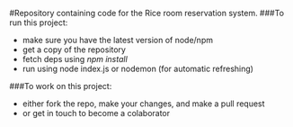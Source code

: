 #Repository containing code for the Rice room reservation system.
###To run this project:
- make sure you have the latest version of node/npm
- get a copy of the repository
- fetch deps using _npm install_
- run using node index.js or nodemon (for automatic refreshing)


###To work on this project: 
- either fork the repo, make your changes, and make a pull request
- or get in touch to become a colaborator
